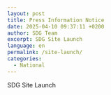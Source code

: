 ```yaml
---
layout: post
title: Press Information Notice
date: 2025-04-10 09:37:11 +0200
author: SDG Team
excerpt: SDG Site Launch
language: en
permalink: /site-launch/
categories:
  - National
---
```

SDG Site Launch
